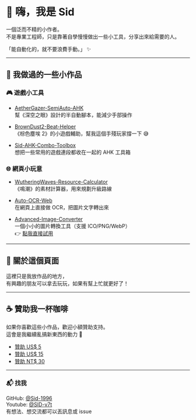 # 👋 嗨，我是 Sid

一個泛而不精的小作者。  
不是專業工程師，只是靠著自學慢慢做出一些小工具，分享出來給需要的人。  

「能自動化的，就不要浪費手動。」 ✨

---

## 🔧 我做過的一些小作品

### 🎮 遊戲小工具
- [AetherGazer-SemiAuto-AHK](https://github.com/Sid-1996/AetherGazer-SemiAuto-AHK)  
  幫《深空之眼》設計的半自動腳本，能減少手部操作  

- [BrownDust2-Beat-Helper](https://github.com/Sid-1996/BrownDust2-Beat-Helper)  
  《棕色塵埃 2》的小遊戲輔助，幫我這個手殘玩家撐一下 😅  

- [Sid-AHK-Combo-Toolbox](https://github.com/Sid-1996/Sid-AHK-Combo-Toolbox)  
  想把一些常用的遊戲連段都收在一起的 AHK 工具箱  

### 🌐 網頁小玩意
- [WutheringWaves-Resource-Calculator](https://github.com/Sid-1996/WutheringWaves-Resource-Calculator)  
  《鳴潮》的素材計算器，用來規劃升級路線  

- [Auto-OCR-Web](https://github.com/Sid-1996/Auto-OCR-Web)  
  在網頁上直接做 OCR，把圖片文字轉出來  

- [Advanced-Image-Converter](https://github.com/Sid-1996/Advanced-Image-Converter)  
  一個小小的圖片轉換工具（支援 ICO/PNG/WebP）  
  👉 [點我直接試用](https://sid-1996.github.io/Advanced-Image-Converter/)

---

## 💌 關於這個頁面
這裡只是我放作品的地方，  
有興趣的朋友可以拿去玩玩，如果有幫上忙就更好了！  

---

## ☕ 贊助我一杯咖啡
如果你喜歡這些小作品，歡迎小額贊助支持。  
這會是我繼續亂搞新東西的動力 💪

- [贊助 US$ 5](https://www.paypal.com/ncp/payment/ARWX3ZS893UKU)  
- [贊助 US$ 15](https://www.paypal.com/ncp/payment/4YCFVARX3ADGW)  
- [贊助 NT$ 30](https://p.ecpay.com.tw/E0E3A)

---

### 📬 找我
GitHub: [@Sid-1996](https://github.com/Sid-1996)  
Youtube: [@SID-v7t](https://www.youtube.com/@SID-v7t)  
有想法、想交流都可以丟訊息或 issue  

